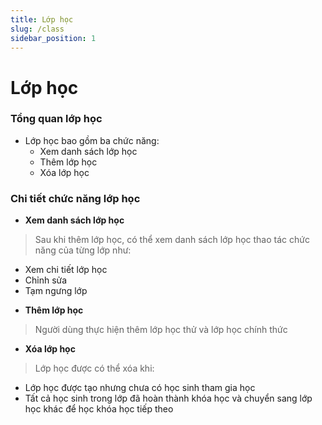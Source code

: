 ```yaml
---
title: Lớp học
slug: /class
sidebar_position: 1
---
```

# Lớp học

### Tổng quan lớp học

- Lớp học bao gồm ba chức năng:
  + Xem danh sách lớp học
  + Thêm lớp học
  + Xóa lớp học

### Chi tiết chức năng lớp học

- **Xem danh sách lớp học**
> Sau khi thêm lớp học, có thể xem danh sách lớp học thao tác chức năng của từng lớp như:
  + Xem chi tiết lớp học
  + Chỉnh sửa
  + Tạm ngưng lớp

- **Thêm lớp học**
> Người dùng thực hiện thêm lớp học thử và lớp học chính thức

- **Xóa lớp học**
>Lớp học được có thể xóa khi:
  + Lớp học được tạo nhưng chưa có học sinh tham gia học
  + Tất cả học sinh trong lớp đã hoàn thành khóa học và chuyển sang lớp học khác để học khóa học tiếp theo
